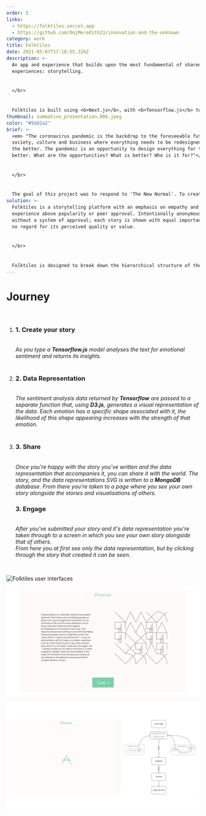 ```yaml
---
order: 5
links:
  - https://folktiles.vercel.app
  - https://github.com/OajMeredith23/innovation-and-the-unknown
category: work
title: Folktiles
date: 2021-05-07T17:18:55.226Z
description: >-
  An app and experience that builds upon the most fundamental of shared human
  experiences: storytelling.


  </br>


  Folktiles is built using <b>Next.js</b>, with <b>Tensorflow.js</b> to analyse sentiment in user-submitted stories, <b>D3.js</b> to create visual representations of this data, and finally, <b>MongoDB</b> to save and share these stories with the world.
thumbnail: summative_presentation.006.jpeg
color: "#5dd2a2"
brief: >-
  <em> "The coronavirus pandemic is the backdrop to the foreseeable future for
  society, culture and business where ​everything​ needs to be redesigned for
  the better. The pandemic ​is​ an opportunity to design everything for the
  better. What are the opportunities? What is better? Who is it for?"</em>


  </br>


  The goal of this project was to respond to 'The New Normal'. To create something that responds to how society, culture and business have all been forced to change, and how we have all had to adapt the ways in which we interact on both an individual and a societal level.
solution: >-
  Folktiles is a storytelling platform with an emphasis on empathy and shared
  experience above popularity or peer approval. Intentionally anonymous and
  without a system of approval; each story is shown with equal importance with
  no regard for its perceived quality or value. 


  </br>


  Folktiles is designed to break down the hierarchical structure of the social internet, a structure that has been exacerbated by the COVID-19 pandemic resulting in people feeling increasingly disconnected from the experience of others.
---
```

# Journey
</br>
<ol>
  <li>
    <h3>1. Create your story</h3> </br>
      <em>As you type a <b>Tensorflow.js</b> model analyses the text for emotional sentiment and returns its insights.</em>
  </li>
  </br>
  <li>
<h3>2. Data Representation </h3></br>
   <em>The sentiment analysis data returned by <b>Tensorflow</b> are passed to a separate function that, using <b>D3.js</b>, generates a visual representation of the data. Each emotion has a specific shape associated with it, the likelihood of this shape appearing increases with the strength of that emotion.</em>
  </li>
  </br>
  <li>
<h3>3. Share</h3> </br>
   <em>Once you're happy with the story you've written and the data representation that accompanies it, you can share it with the world. The story, and the data representations SVG is written to a <b>MongoDB</b> database. From there you're taken to a page where you see your own story alongside the stories and visualisations of others.</em>
  </li>
<h3>3. Engage</h3> </br>
   <em>After you've submitted your story and it's data representation you're taken through to a screen in which you see your own story alongside that of others. </br>
    From here you at first see only the data representation, but by clicking through the story that created it can be seen.
   </em>
  </li>
</ol>
</br>



![Folktiles user interfaces](/media/summative_presentation.007.jpeg "Folktiles user interfaces")

![The user interface when a user is writing their story and seeing the data representation being generated](summative_presentation.008.jpeg)

![Diagram showing the way Folktiles uses different programs](summative_presentation.009.jpeg)